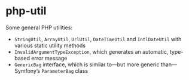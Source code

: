# php-util
 Some general PHP utilities:
 * `StringUtil`, `ArrayUtil`, `UrlUtil`, `DateTimeUtil` and `IntlDateUtil` with various static utility methods
 * `InvalidArgumentTypeException`, which generates an automatic, type-based error message
 * `GenericBag` interface, which is similar to—but more generic than—Symfony’s `ParameterBag` class

